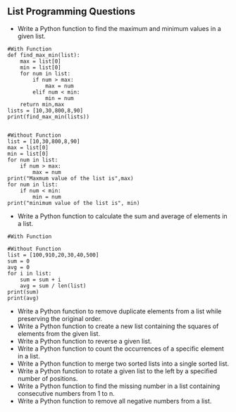 ## List Programming Questions
* Write a Python function to find the maximum and minimum values in a given list.
```#find the maximum and minimum values in a given list
#With Function
def find_max_min(list):
    max = list[0]
    min = list[0]
    for num in list:
        if num > max:
            max = num
        elif num < min:
            min = num
    return min,max
lists = [10,30,800,8,90]
print(find_max_min(lists))


#Without Function
list = [10,30,800,8,90]
max = list[0]
min = list[0]
for num in list:
    if num > max:
        max = num
print("Maxmum value of the list is",max)
for num in list:
    if num < min:
        min = num
print("minimum value of the list is", min)
```
* Write a Python function to calculate the sum and average of elements in a list.
```#calculate the sum and average of elements in a list
#With Function

#Without Function
list = [100,910,20,30,40,500]
sum = 0
avg = 0
for i in list:
    sum = sum + i
    avg = sum / len(list)
print(sum)
print(avg)
```
* Write a Python function to remove duplicate elements from a list while preserving the original order.
* Write a Python function to create a new list containing the squares of elements from the given list.
* Write a Python function to reverse a given list.
* Write a Python function to count the occurrences of a specific element in a list.
* Write a Python function to merge two sorted lists into a single sorted list.
* Write a Python function to rotate a given list to the left by a specified number of positions.
* Write a Python function to find the missing number in a list containing consecutive numbers from 1 to n.
* Write a Python function to remove all negative numbers from a list.

